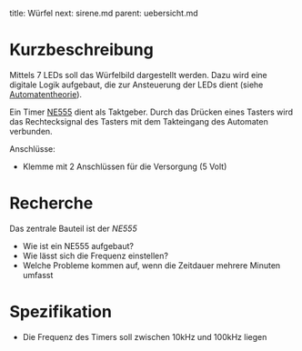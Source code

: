 title: Würfel
next: sirene.md
parent: uebersicht.md

# Kurzbeschreibung
Mittels 7 LEDs soll das Würfelbild dargestellt werden. Dazu wird eine digitale
Logik aufgebaut, die zur Ansteuerung der LEDs dient (siehe [Automatentheorie](../../dic/grundlagen_der_digitaltechnik/automatentheorie.html)).

Ein Timer [NE555](https://de.wikipedia.org/wiki/NE555) dient als Taktgeber. Durch das Drücken eines Tasters wird das
Rechtecksignal des Tasters mit dem Takteingang des Automaten verbunden.

Anschlüsse:

* Klemme mit 2 Anschlüssen für die Versorgung (5 Volt)

# Recherche
Das zentrale Bauteil ist der *NE555*

* Wie ist ein NE555 aufgebaut?
* Wie lässt sich die Frequenz einstellen?
* Welche Probleme kommen auf, wenn die Zeitdauer mehrere Minuten umfasst

# Spezifikation
* Die Frequenz des Timers soll zwischen 10kHz und 100kHz liegen
